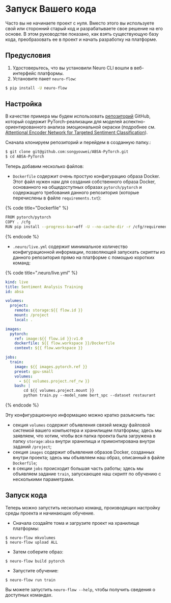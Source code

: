# Запуск Вашего кода

Часто вы не начинаете проект с нуля. Вместо этого вы используете свой или сторонний старый код и разрабатываете свое решение на его основе. В этом руководстве показано, как взять существующую базу кода, преобразовать ее в проект и начать разработку на платформе.

## Предусловия

1. Удостоверьтесь, что вы установили Neuro CLI вошли в веб-интерфейс платформы.
2. Установите пакет `neuro-flow`:

```bash
$ pip install -U neuro-flow
```

## Настройка

В качестве примера мы будем использовать [репозиторий](https://github.com/songyouwei/ABSA-PyTorch) GitHub, который содержит PyTorch-реализации для моделей аспектно-ориентированного анализа эмоциональной окраски \(подробнее см. [Attentional Encoder Network for Targeted Sentiment Classification](https://paperswithcode.com/paper/attentional-encoder-network-for-targeted)\). 

Сначала клонируем репозиторий и перейдем в созданную папку.:

```bash
$ git clone git@github.com:songyouwei/ABSA-PyTorch.git
$ cd ABSA-PyTorch
```

Теперь добавим несколько файлов:

* `Dockerfile` содержит очень простую конфигурацию образа Docker. Этот файл нужен нам для создания собственного образа Docker, основанного на общедоступных образах `pytorch/pytorch` и содержащего требования данного репозитория \(которые перечислены в файле `requirements.txt`\):

{% code title="Dockerfile" %}
```bash
FROM pytorch/pytorch
COPY . /cfg
RUN pip install --progress-bar=off -U --no-cache-dir -r /cfg/requirements.txt
```
{% endcode %}

* `.neuro/live.yml` содержит минимальное количество конфигурационной информации, позволяющей запускать скрипты из данного репозитория прямо на платформе с помощью коротких команд:

{% code title=".neuro/live.yml" %}
```yaml
kind: live
title: Sentiment Analysis Training
id: absa

volumes:
  project:
    remote: storage:${{ flow.id }}
    mount: /project
    local: .

images:
  pytorch:
    ref: image:${{ flow.id }}:v1.0
    dockerfile: ${{ flow.workspace }}/Dockerfile
    context: ${{ flow.workspace }}

jobs:
  train:
    image: ${{ images.pytorch.ref }}
    preset: gpu-small
    volumes:
      - ${{ volumes.project.ref_rw }}
    bash: |
        cd ${{ volumes.project.mount }}
        python train.py --model_name bert_spc --dataset restaurant
```
{% endcode %}

Эту конфигурационную информацию можно кратко разъяснить так:

*  секция `volumes` содержит объявления связей между файловой системой вашего компьютера и хранилищем платформы; здесь мы заявляем, что хотим, чтобы вся папка проекта была загружена в папку `storage:absa` внутри хранилища и примонтирована внутри заданий `/project`;
* секция `images` содержит объявления образов Docker, созданных внутри проекта; здесь мы объявляем наш образ, описанный в файле `Dockerfile`;
* в секции `jobs` происходит большая часть работы; здесь мы объявляем задание `train`, запускающее наш скрипт по обучению с несколькими параметрами.

## Запуск кода

Теперь можно запустить несколько команд, производящих настройку среды проекта и начинающих обучение.

* Сначала создайте тома и загрузите проект на хранилище платформы:

```text
$ neuro-flow mkvolumes
$ neuro-flow upload ALL
```

* Затем соберите образ:

```text
$ neuro-flow build pytorch
```

* Запустите обучение:

```text
$ neuro-flow run train
```

Вы можете запустить `neuro-flow --help`, чтобы получить сведения о доступных командах. 

